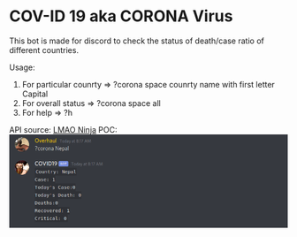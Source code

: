 # COV-ID 19 aka CORONA Virus
This bot is made for discord to check the status of death/case ratio of different countries.

Usage:
  1. For particular counrty =>  ?corona space counrty name with first letter Capital
  2. For overall status => ?corona space all
  3. For help => ?h

API source: [LMAO Ninja](https://corona.lmao.ninja/)
POC:
![](pic1.png?raw=true)
